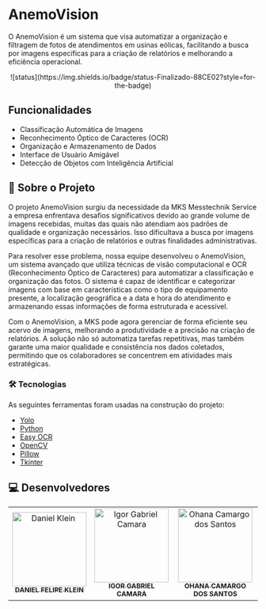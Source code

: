 # AnemoVision
O AnemoVision é um sistema que visa automatizar a organização e filtragem de fotos de atendimentos em usinas eólicas, facilitando a busca por imagens específicas para a criação de relatórios e melhorando a eficiência operacional.


<div align="center">
![status](https://img.shields.io/badge/status-Finalizado-88CE02?style=for-the-badge)
</div>

## Funcionalidades

- Classificação Automática de Imagens
- Reconhecimento Óptico de Caracteres (OCR)
- Organização e Armazenamento de Dados
- Interface de Usuário Amigável
- Detecção de Objetos com Inteligência Artificial


## 📗 Sobre o Projeto
O projeto AnemoVision surgiu da necessidade da MKS Messtechnik Service a empresa enfrentava desafios significativos devido ao grande volume de imagens recebidas, muitas das quais não atendiam aos padrões de qualidade e organização necessários. Isso dificultava a busca por imagens específicas para a criação de relatórios e outras finalidades administrativas.

Para resolver esse problema, nossa equipe desenvolveu o AnemoVision, um sistema avançado que utiliza técnicas de visão computacional e OCR (Reconhecimento Óptico de Caracteres) para automatizar a classificação e organização das fotos. O sistema é capaz de identificar e categorizar imagens com base em características como o tipo de equipamento presente, a localização geográfica e a data e hora do atendimento e armazenando essas informações de forma estruturada e acessível.

Com o AnemoVision, a MKS pode agora gerenciar de forma eficiente seu acervo de imagens, melhorando a produtividade e a precisão na criação de relatórios. A solução não só automatiza tarefas repetitivas, mas também garante uma maior qualidade e consistência nos dados coletados, permitindo que os colaboradores se concentrem em atividades mais estratégicas.

### 🛠 Tecnologias

As seguintes ferramentas foram usadas na construção do projeto:

- [Yolo](https://github.com/ultralytics/yolov5)
- [Python](https://www.python.org/)
- [Easy OCR](https://github.com/JaidedAI/EasyOCR)
- [OpenCV](https://opencv.org/)
- [Pillow](https://python-pillow.org/)
- [Tkinter](https://docs.python.org/3/library/tkinter.html)


## 💻 Desenvolvedores

<table>
    <tr>
        <td align="center">
            <a href="https://github.com/danielfklein">
                <img src="" width="150px;" alt="Daniel Klein"/>
                <br />
                <sub><b>DANIEL FELIPE KLEIN</b></sub>
            </a>
        </td>
        <td align="center">
            <a href="https://github.com/iggr1">
                <img src="" width="150px;" alt="Igor Gabriel Camara"/>
                <br />
                <sub><b>IGOR GABRIEL CAMARA</b></sub>
            </a>
        </td>
        <td align="center">
            <a href="https://github.com/Ohanacam">
                <img src="https://avatars.githubusercontent.com/u/116524492?v=4" width="150px;" alt="Ohana Camargo dos Santos"/>
                <br />
                <sub><b>OHANA CAMARGO DOS SANTOS</b></sub>
            </a>
        </td>
    </tr>
</table>
